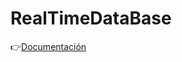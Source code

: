 # RealTimeDataBase

👉[Documentación](https://drive.google.com/file/d/1j4azqM6r1PZdXUYGYQ7zpTPzRAG6AoGL/view)
